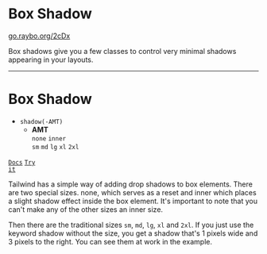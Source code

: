 <!-- .slide: data-state="layout-title" class="bg-dark"-->

# Box Shadow

<div class="slide-link"><a href="https://go.raybo.org/2cDx"><i class="fab fa-slideshare"></i> go.raybo.org/2cDx</a></div>

> >

Box shadows give you a few classes to control very minimal shadows appearing in your layouts.

---

# Box Shadow

- `shadow(-AMT)`
  - **AMT**<br>
  `none` `inner`<br>`sm` `md` `lg` `xl` `2xl`

<a href="https://tailwindcss.com/docs/box-shadow" target="_blank"><code class="code-exciting">Docs</code></a> <a href="https://codepen.io/planetoftheweb/pen/KKgzXpq?editors=1000" target="_blank"><code class="code-royal">Try it</code></a>

> >

Tailwind has a simple way of adding drop shadows to box elements. There are two special sizes. none, which serves as a reset and inner which places a slight shadow effect inside the box element. It's important to note that you can't make any of the other sizes an inner size.

Then there are the traditional sizes `sm`, `md`, `lg`, `xl` and `2xl`. If you just use the keyword shadow without the size, you get a shadow that's 1 pixels wide and 3 pixels to the right. You can see them at work in the example.